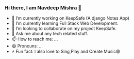 ### Hi there, I am Navdeep Mishra 👋


- 🔭 I’m currently working on KeepSafe (A django Notes App)
- 🌱 I’m currently learning Full Stack Web Development.
- 👯 I’m looking to collaborate on my project KeepSafe.
- 💬 Ask me about any tech related stuff.
- 📫 How to reach me: ...
- 😄 Pronouns: ...
- ⚡ Fun fact: I also love to Sing,Play and Create Music😄
